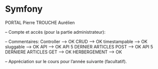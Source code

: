 # Symfony
PORTAL Pierre
TROUCHE Aurélien

– Compte et accès (pour la partie administrateur):

– Commentaires:
  Controller --> OK
  CRUD --> OK
  timestampable --> OK
  sluggable --> OK
  API --> OK
  API 5 DERNIER ARTICLES POST --> OK
  API 5 DERNIERE ARTICLES GET --> OK
  HERBERGEMENT --> OK

– Appréciation sur le cours pour l’année suivante (facultatif).

